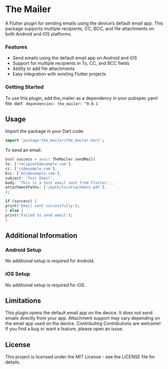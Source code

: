 # The Mailer
A Flutter plugin for sending emails using the device’s default email app. This package supports multiple recipients, CC, BCC, and file attachments on both Android and iOS platforms.

### Features
- Send emails using the default email app on Android and iOS
- Support for multiple recipients in To, CC, and BCC fields
- Ability to add file attachments
- Easy integration with existing Flutter projects

### Getting Started
To use this plugin, add the_mailer as a dependency in your pubspec.yaml file:
dart ```
dependencies:
 the_mailer: ^0.0.1```

## Usage
Import the package in your Dart code:
```dart 
import 'package:the_mailer/the_mailer.dart';
```

To send an email:
```dart
bool success = await TheMailer.sendMail(
to: ['recipient@example.com'],
cc: ['cc@example.com'],
bcc: ['bcc@example.com'],
subject: 'Test Email',
body: 'This is a test email sent from Flutter.',
attachmentPaths: ['/path/to/attachment.pdf'],
);

if (success) {
print('Email sent successfully');
} else {
print('Failed to send email');
}
```

## Additional Information
### Android Setup
No additional setup is required for Android.

### iOS Setup
No additional setup is required for iOS.

## Limitations
This plugin opens the default email app on the device. It does not send emails directly from your app.
Attachment support may vary depending on the email app used on the device.
Contributing
Contributions are welcome! If you find a bug or want a feature, please open an issue.

## License
This project is licensed under the MIT License - see the LICENSE file for details.